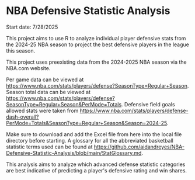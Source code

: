 # NBA Defensive Statistic Analysis

Start date: 7/28/2025

This project aims to use R to analyze individual player defensive stats from the 2024-25 NBA season to project the best defensive players in the league this season. 

This project uses preexisting data from the 2024-2025 NBA season via the NBA.com website.

Per game data can be viewed at https://www.nba.com/stats/players/defense?SeasonType=Regular+Season. 
Season total data can be viewed at https://www.nba.com/stats/players/defense?SeasonType=Regular+Season&PerMode=Totals. 
Defensive field goals allowed stats were taken from https://www.nba.com/stats/players/defense-dash-overall?PerMode=Totals&SeasonType=Regular+Season&Season=2024-25.

Make sure to download and add the Excel file from here into the local file directory before starting. A glossary for all the abbreviated basketball statistic terms used can be found at https://github.com/aidandreyes/NBA-Defensive-Statistic-Analysis/blob/main/StatGlossary.md.

This analysis aims to analyze which advanced defense statistic categories are best indicative of predicting a player's defensive rating and win shares.
